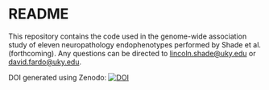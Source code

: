 # README

This repository contains the code used in the genome-wide association study of eleven neuropathology endophenotypes performed by Shade et al. (forthcoming). Any questions can be directed to lincoln.shade@uky.edu or david.fardo@uky.edu. 

DOI generated using Zenodo: [![DOI](https://zenodo.org/badge/374730412.svg)](https://zenodo.org/doi/10.5281/zenodo.11089995)

